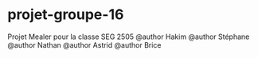 # projet-groupe-16
Projet Mealer pour la classe SEG 2505
@author Hakim
@author Stéphane
@author Nathan
@author Astrid
@author Brice

